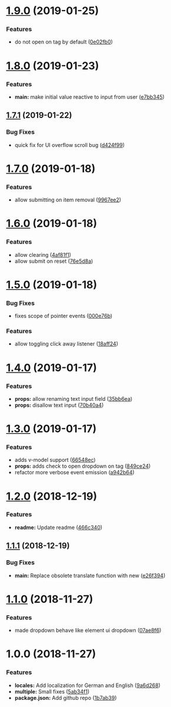 # [1.9.0](https://github.com/tillhub/vue-search-filter/compare/v1.8.0...v1.9.0) (2019-01-25)


### Features

* do not open on tag by default ([0e02fb0](https://github.com/tillhub/vue-search-filter/commit/0e02fb0))

# [1.8.0](https://github.com/tillhub/vue-search-filter/compare/v1.7.1...v1.8.0) (2019-01-23)


### Features

* **main:** make initial value reactive to input from user ([e7bb345](https://github.com/tillhub/vue-search-filter/commit/e7bb345))

## [1.7.1](https://github.com/tillhub/vue-search-filter/compare/v1.7.0...v1.7.1) (2019-01-22)


### Bug Fixes

* quick fix for UI overflow scroll bug ([d424f99](https://github.com/tillhub/vue-search-filter/commit/d424f99))

# [1.7.0](https://github.com/tillhub/vue-search-filter/compare/v1.6.0...v1.7.0) (2019-01-18)


### Features

* allow submitting on item removal ([9967ee2](https://github.com/tillhub/vue-search-filter/commit/9967ee2))

# [1.6.0](https://github.com/tillhub/vue-search-filter/compare/v1.5.0...v1.6.0) (2019-01-18)


### Features

* allow clearing ([4af81f1](https://github.com/tillhub/vue-search-filter/commit/4af81f1))
* allow submit on reset ([76e5d8a](https://github.com/tillhub/vue-search-filter/commit/76e5d8a))

# [1.5.0](https://github.com/tillhub/vue-search-filter/compare/v1.4.0...v1.5.0) (2019-01-18)


### Bug Fixes

* fixes scope of pointer events ([000e76b](https://github.com/tillhub/vue-search-filter/commit/000e76b))


### Features

* allow toggling click away listener ([18aff24](https://github.com/tillhub/vue-search-filter/commit/18aff24))

# [1.4.0](https://github.com/tillhub/vue-search-filter/compare/v1.3.0...v1.4.0) (2019-01-17)


### Features

* **props:** allow renaming text input field ([35bb6ea](https://github.com/tillhub/vue-search-filter/commit/35bb6ea))
* **props:** disallow text input ([70b40a4](https://github.com/tillhub/vue-search-filter/commit/70b40a4))

# [1.3.0](https://github.com/tillhub/vue-search-filter/compare/v1.2.0...v1.3.0) (2019-01-17)


### Features

* adds v-model support ([66548ec](https://github.com/tillhub/vue-search-filter/commit/66548ec))
* **props:** adds check to open dropdown on tag ([849ce24](https://github.com/tillhub/vue-search-filter/commit/849ce24))
* refactor more verbose event emission ([a942b64](https://github.com/tillhub/vue-search-filter/commit/a942b64))

# [1.2.0](https://github.com/tillhub/vue-search-filter/compare/v1.1.1...v1.2.0) (2018-12-19)


### Features

* **readme:** Update readme ([466c340](https://github.com/tillhub/vue-search-filter/commit/466c340))

## [1.1.1](https://github.com/tillhub/vue-search-filter/compare/v1.1.0...v1.1.1) (2018-12-19)


### Bug Fixes

* **main:** Replace obsolete translate function with new ([e26f394](https://github.com/tillhub/vue-search-filter/commit/e26f394))

# [1.1.0](https://github.com/tillhub/vue-search-filter/compare/v1.0.0...v1.1.0) (2018-11-27)


### Features

* made dropdown behave like element ui dropdown ([07ae8f6](https://github.com/tillhub/vue-search-filter/commit/07ae8f6))

# 1.0.0 (2018-11-27)


### Features

* **locales:** Add localization for German and English ([9a6d268](https://github.com/tillhub/vue-search-filter/commit/9a6d268))
* **multiple:** Small fixes ([5ab34f1](https://github.com/tillhub/vue-search-filter/commit/5ab34f1))
* **package.json:** Add github repo ([1b7ab39](https://github.com/tillhub/vue-search-filter/commit/1b7ab39))

